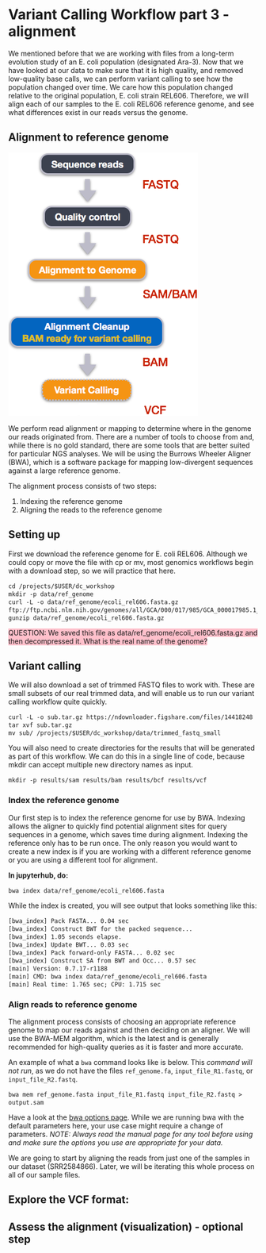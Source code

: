 # Variant Calling Workflow part 3 - alignment

We mentioned before that we are working with files from a long-term evolution study of an E. coli population (designated Ara-3). Now that we have looked at our data to make sure that it is high quality, and removed low-quality base calls, we can perform variant calling to see how the population changed over time. We care how this population changed relative to the original population, E. coli strain REL606. Therefore, we will align each of our samples to the E. coli REL606 reference genome, and see what differences exist in our reads versus the genome.

## Alignment to reference genome

![This is an image](img/variant_calling_workflow.png)

We perform read alignment or mapping to determine where in the genome our reads originated from. There are a number of tools to choose from and, while there is no gold standard, there are some tools that are better suited for particular NGS analyses. We will be using the Burrows Wheeler Aligner (BWA), which is a software package for mapping low-divergent sequences against a large reference genome.

The alignment process consists of two steps:

1. Indexing the reference genome
2. Aligning the reads to the reference genome

## Setting up

First we download the reference genome for E. coli REL606. Although we could copy or move the file with cp or mv, most genomics workflows begin with a download step, so we will practice that here.

```
cd /projects/$USER/dc_workshop
mkdir -p data/ref_genome
curl -L -o data/ref_genome/ecoli_rel606.fasta.gz ftp://ftp.ncbi.nlm.nih.gov/genomes/all/GCA/000/017/985/GCA_000017985.1_ASM1798v1/GCA_000017985.1_ASM1798v1_genomic.fna.gz
gunzip data/ref_genome/ecoli_rel606.fasta.gz
```

<span style="background-color:pink">QUESTION: We saved this file as data/ref_genome/ecoli_rel606.fasta.gz and then decompressed it. What is the real name of the genome?</span>

## Variant calling

We will also download a set of trimmed FASTQ files to work with. These are small subsets of our real trimmed data, and will enable us to run our variant calling workflow quite quickly.

```
curl -L -o sub.tar.gz https://ndownloader.figshare.com/files/14418248
tar xvf sub.tar.gz
mv sub/ /projects/$USER/dc_workshop/data/trimmed_fastq_small
```

You will also need to create directories for the results that will be generated as part of this workflow. We can do this in a single line of code, because mkdir can accept multiple new directory names as input.

```
mkdir -p results/sam results/bam results/bcf results/vcf
```

### Index the reference genome

Our first step is to index the reference genome for use by BWA. Indexing allows the aligner to quickly find potential alignment sites for query sequences in a genome, which saves time during alignment. Indexing the reference only has to be run once. The only reason you would want to create a new index is if you are working with a different reference genome or you are using a different tool for alignment.

**In jupyterhub, do:**

```
bwa index data/ref_genome/ecoli_rel606.fasta
```

While the index is created, you will see output that looks something like this:

```
[bwa_index] Pack FASTA... 0.04 sec
[bwa_index] Construct BWT for the packed sequence...
[bwa_index] 1.05 seconds elapse.
[bwa_index] Update BWT... 0.03 sec
[bwa_index] Pack forward-only FASTA... 0.02 sec
[bwa_index] Construct SA from BWT and Occ... 0.57 sec
[main] Version: 0.7.17-r1188
[main] CMD: bwa index data/ref_genome/ecoli_rel606.fasta
[main] Real time: 1.765 sec; CPU: 1.715 sec
```
### Align reads to reference genome

The alignment process consists of choosing an appropriate reference genome to map our reads against and then deciding on an aligner. We will use the BWA-MEM algorithm, which is the latest and is generally recommended for high-quality queries as it is faster and more accurate.

An example of what a `bwa` command looks like is below. This _command will not run_, as we do not have the files `ref_genome.fa`, `input_file_R1.fastq`, or `input_file_R2.fastq`.

```
bwa mem ref_genome.fasta input_file_R1.fastq input_file_R2.fastq > output.sam
```
Have a look at the [bwa options page](http://bio-bwa.sourceforge.net/bwa.shtml). While we are running bwa with the default parameters here, your use case might require a change of parameters. _NOTE: Always read the manual page for any tool before using and make sure the options you use are appropriate for your data._

We are going to start by aligning the reads from just one of the samples in our dataset (SRR2584866). Later, we will be iterating this whole process on all of our sample files.

## Explore the VCF format:

## Assess the alignment (visualization) - optional step

